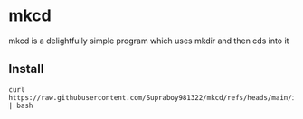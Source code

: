 # mkcd
mkcd is a delightfully simple program which uses mkdir and then cds into it

## Install
```
curl https://raw.githubusercontent.com/Supraboy981322/mkcd/refs/heads/main/install.sh | bash
```